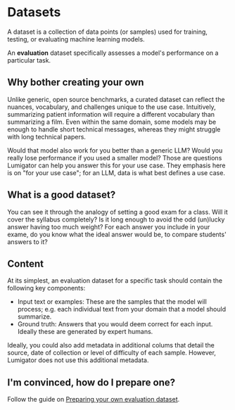 # Datasets

A dataset is a collection of data points (or samples) used for training, testing, or evaluating machine learning models.

An **evaluation** dataset specifically assesses a model's performance on a particular task.

## Why bother creating your own

Unlike generic, open source benchmarks, a curated dataset can reflect the nuances, vocabulary, and challenges unique to the use case. Intuitively, summarizing patient information will require a different vocabulary than summarizing a film. Even within the same domain, some models may be enough to handle short technical messages, whereas they might struggle with long technical papers.

Would that model also work for you better than a generic LLM? Would you really lose performance if you used a smaller model? Those are questions Lumigator can help you answer this for your use case. They emphasis here is on "for your use case"; for an LLM, data is what best defines a use case.

## What is a good dataset?

You can see it through the analogy of setting a good exam for a class. Will it cover the syllabus completely? Is it long enough to avoid the odd (un)lucky answer having too much weight? For each answer you include in your exame, do you know what the ideal answer would be, to compare students' answers to it?

## Content

At its simplest, an evaluation dataset for a specific task should contain the following key components:

* Input text or examples: These are the samples that the model will process; e.g. each individual text from your domain that a model should summarize.
* Ground truth: Answers that you would deem correct for each input. Ideally these are generated by expert humans.

Ideally, you could also add metadata in additional colums that detail the source, date of collection or level of difficulty of each sample. However, Lumigator does not use this additional metadata.


## I'm convinced, how do I prepare one?

Follow the guide on [Preparing your own evaluation dataset](../user-guides/prepare-evaluation-dataset.md).
